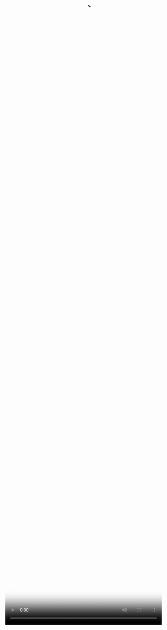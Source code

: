 <div class="device-container device-container-help">
	<div class="device-mockup nexus6 portrait device-help">
		<div class="device">
			<div class="screen help">
				<video class="help" style="width:100%; height:100%" poster="/assets/img/screens/{{page.video}}.png">
					<source src="/assets/videos/{{page.video}}.mp4" type="video/mp4">Ваш браузер не поддерживает это видео.
				</video>
				<div class="playpause"></div>
			</div>
		</div>		
	</div>	
</div>

<script type="text/javascript">
	$(document).ready(function() {
		
		var video = $("video.help").get(0);
		
		$(".screen.help").click(function (e) {
			if (video.paused) {
				$(".playpause").fadeOut();
				video.play();
				$(".pause").fadeIn();
				//if (window.innerHeight > window.innerWidth) {
				//	fullScreenOn(video);
				//}
			} else {
				video.pause();
				$(".playpause").fadeIn();
				fullScreenOff(video);
			}
		});
		
		$(".screen.help").dblclick(function (e) {
			fullScreenOn(video);
		});
	
		video.addEventListener('ended', function() {		
			video.src = ''; 
			video.removeAttribute('src')
			$(".playpause").fadeIn();
			fullScreenOff(video);
		});
	});
	
	function fullScreenOff(video) {
		if (video.exitFullscreen) {
			video.exitFullscreen();
		} else if (video.mozExitFullScreen) {
			video.mozExitFullScreen();
		} else if (video.webkitExitFullscreen) {
			video.webkitExitFullscreen();
		}	
	}
	
	function fullScreenOn(video) {
		if (video.requestFullscreen) {
			video.requestFullscreen();
		} else if (video.mozRequestFullScreen) {
			video.mozRequestFullScreen();
		} else if (video.webkitRequestFullscreen) {
			video.webkitRequestFullscreen();
		}	
	}
	
</script>